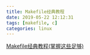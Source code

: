 ```yaml
---
title: Makefile经典教程
date: 2019-05-22 12:12:31
tags: [makefile, c]
categories: linux
---
```


[Makefile经典教程(掌握这些足够)](https://blog.csdn.net/u011857683/article/details/82049589)
